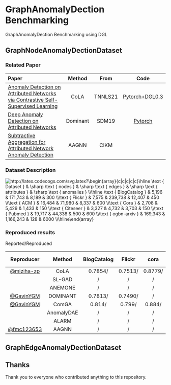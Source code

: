 # GraphAnomalyDection Benchmarking
GraphAnomalyDection Benchmarking using DGL
## GraphNodeAnomalyDectionDataset
### Related Paper
| Paper                                                                                                                 | Method |  From   |                        Code                         |
| :-------------------------------------------------------------------------------------------------------------------- | :----: | :-----: | :-------------------------------------------------: |
| [Anomaly Detection on Attributed Networks via Contrastive Self-Supervised Learning](https://arxiv.org/abs/2103.00113) |  CoLA  | TNNLS21 | [Pytorch+DGL0.3](https://github.com/GRAND-Lab/CoLA) |
| [Deep Anomaly Detection on Attributed Networks](https://epubs.siam.org/doi/pdf/10.1137/1.9781611975673.67) |  Dominant  | SDM19 | [Pytorch](https://github.com/kaize0409/GCN_AnomalyDetection_pytorch) |
|[Subtractive Aggregation for Attributed Network Anomaly Detection](https://www4.comp.polyu.edu.hk/~xiaohuang/docs/Shuang_CIKM21.pdf)|AAGNN|CIKM||

### Dataset Description
<img src="http://latex.codecogs.com/svg.latex?\begin{array}{c|c|c|c|c}\hline&space;\text&space;{&space;Dataset&space;}&space;&&space;\sharp&space;\text&space;{&space;nodes&space;}&space;&&space;\sharp&space;\text&space;{&space;edges&space;}&space;&&space;\sharp&space;\text&space;{&space;attributes&space;}&space;&&space;\sharp&space;\text&space;{&space;anomalies&space;}&space;\\\hline&space;\text&space;{&space;BlogCatalog&space;}&space;&&space;5,196&space;&&space;171,743&space;&&space;8,189&space;&&space;300&space;\\\text&space;{&space;Flickr&space;}&space;&&space;7,575&space;&&space;239,738&space;&&space;12,407&space;&&space;450&space;\\\text&space;{&space;ACM&space;}&space;&&space;16,484&space;&&space;71,980&space;&&space;8,337&space;&&space;600&space;\\\text&space;{&space;Cora&space;}&space;&&space;2,708&space;&&space;5,429&space;&&space;1,433&space;&&space;150&space;\\\text&space;{&space;Citeseer&space;}&space;&&space;3,327&space;&&space;4,732&space;&&space;3,703&space;&&space;150&space;\\\text&space;{&space;Pubmed&space;}&space;&&space;19,717&space;&&space;44,338&space;&&space;500&space;&&space;600&space;\\\text&space;{&space;ogbn-arxiv&space;}&space;&&space;169,343&space;&&space;1,166,243&space;&&space;128&space;&&space;6000&space;\\\hline\end{array}" title="http://latex.codecogs.com/svg.latex?\begin{array}{c|c|c|c|c}\hline \text { Dataset } & \sharp \text { nodes } & \sharp \text { edges } & \sharp \text { attributes } & \sharp \text { anomalies } \\\hline \text { BlogCatalog } & 5,196 & 171,743 & 8,189 & 300 \\\text { Flickr } & 7,575 & 239,738 & 12,407 & 450 \\\text { ACM } & 16,484 & 71,980 & 8,337 & 600 \\\text { Cora } & 2,708 & 5,429 & 1,433 & 150 \\\text { Citeseer } & 3,327 & 4,732 & 3,703 & 150 \\\text { Pubmed } & 19,717 & 44,338 & 500 & 600 \\\text { ogbn-arxiv } & 169,343 & 1,166,243 & 128 & 6000 \\\hline\end{array}" />

### Reproduced results 

Reported/Reproduced

|                 Reproducer                  |   Method   | BlogCatalog | Flickr  |  cora   | citeseer | pubmed  |   ACM   | ogbn-arxiv |
| :-----------------------------------------: | :--------: | :---------: | :-----: | :-----: | :------: | :-----: | :-----: | :--------: |
| [@miziha-zp](https://github.com/miziha-zp/) |    CoLA    |   0.7854/   | 0.7513/ | 0.8779/ | 0.8968/  | 0.9512/ | 0.8237/ |  0.8073/   |
|                                             | SL-GAD |      /      |    /    |    /    |    /     |    /    |    /    |     /      |
|                                             | ANEMONE |      /      |    /    |    /    |    /     |    /    |    /    |     /      |
| [@GavinYGM](https://github.com/GavinYGM/) |  DOMINANT  |  0.7813/  |   0.7490/    |    /    |    /     |    /    |    0.7494/    |     /      |
| [@GavinYGM](https://github.com/GavinYGM/) |   ComGA    |      0.814/      |    0.799/    |    0.884/    |    0.9167/     |    0.922/    |    0.8496/    |     /      |
|                                             | AnomalyDAE |      /      |    /    |    /    |    /     |    /    |    /    |     /      |
|                                             | ALARM |      /      |    /    |    /    |    /     |    /    |    /    |     /      |
| [@fmc123653](https://github.com/fmc123653/)   | AAGNN |      /      |    /    |    /    |    /     |    /    |    /    |     /      |



## GraphEdgeAnomalyDectionDataset


## Thanks
Thank you to everyone who contributed anything to this repository.
